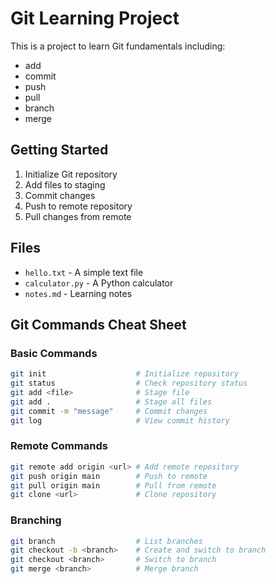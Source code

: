 # Git Learning Project

This is a project to learn Git fundamentals including:
- add
- commit  
- push
- pull
- branch
- merge

## Getting Started

1. Initialize Git repository
2. Add files to staging
3. Commit changes
4. Push to remote repository
5. Pull changes from remote

## Files

- `hello.txt` - A simple text file
- `calculator.py` - A Python calculator
- `notes.md` - Learning notes

## Git Commands Cheat Sheet

### Basic Commands
```bash
git init                    # Initialize repository
git status                  # Check repository status
git add <file>              # Stage file
git add .                   # Stage all files
git commit -m "message"     # Commit changes
git log                     # View commit history
```

### Remote Commands
```bash
git remote add origin <url> # Add remote repository
git push origin main        # Push to remote
git pull origin main        # Pull from remote
git clone <url>             # Clone repository
```

### Branching
```bash
git branch                  # List branches
git checkout -b <branch>    # Create and switch to branch
git checkout <branch>       # Switch to branch
git merge <branch>          # Merge branch
```

